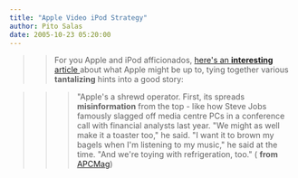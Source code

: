```yaml
---
title: "Apple Video iPod Strategy"
author: Pito Salas
date: 2005-10-23 05:20:00
---
```


>>

>> For you Apple and iPod afficionados, [here's an **interesting** article
](<http://www.apcmag.com/apc/v3.nsf/dir/ipodvideo>)about what Apple might be
up to, tying together various **tantalizing** hints into a good story:

>>

>>> "Apple's a shrewd operator. First, its spreads **misinformation** from the
top - like how Steve Jobs famously slagged off media centre PCs in a
conference call with financial analysts last year. "We might as well make it a
toaster too," he said. "I want it to brown my bagels when I'm listening to my
music," he said at the time. "And we're toying with refrigeration, too." (
**from** [APCMag](<http://www.apcmag.com/apc/v3.nsf/dir/ipodvideo>))


